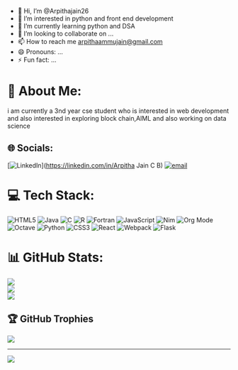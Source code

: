 - 👋 Hi, I’m @Arpithajain26
- 👀 I’m interested in python and front end development
- 🌱 I’m currently learning python and DSA
- 💞️ I’m looking to collaborate on ...
- 📫 How to reach me arpithaammujain@gmail.com
- 😄 Pronouns: ...
- ⚡ Fun fact: ...

# 💫 About Me:
i am currently a 3nd year cse student who is interested in web development and also interested in exploring block chain,AIML and also working on data science


## 🌐 Socials:
[![LinkedIn](https://img.shields.io/badge/LinkedIn-%230077B5.svg?logo=linkedin&logoColor=white)](https://linkedin.com/in/Arpitha Jain C B) [![email](https://img.shields.io/badge/Email-D14836?logo=gmail&logoColor=white)](mailto:23a13@sdmit.in) 

# 💻 Tech Stack:
![HTML5](https://img.shields.io/badge/html5-%23E34F26.svg?style=for-the-badge&logo=html5&logoColor=white) ![Java](https://img.shields.io/badge/java-%23ED8B00.svg?style=for-the-badge&logo=openjdk&logoColor=white) ![C](https://img.shields.io/badge/c-%2300599C.svg?style=for-the-badge&logo=c&logoColor=white) ![R](https://img.shields.io/badge/r-%23276DC3.svg?style=for-the-badge&logo=r&logoColor=white) ![Fortran](https://img.shields.io/badge/Fortran-%23734F96.svg?style=for-the-badge&logo=fortran&logoColor=white) ![JavaScript](https://img.shields.io/badge/javascript-%23323330.svg?style=for-the-badge&logo=javascript&logoColor=%23F7DF1E) ![Nim](https://img.shields.io/badge/nim-%23FFE953.svg?style=for-the-badge&logo=nim&logoColor=white) ![Org Mode](https://img.shields.io/badge/orgmode-%2377AA99.svg?style=for-the-badge&logo=org&logoColor=white) ![Octave](https://img.shields.io/badge/OCTAVE-darkblue?style=for-the-badge&logo=octave&logoColor=fcd683) ![Python](https://img.shields.io/badge/python-3670A0?style=for-the-badge&logo=python&logoColor=ffdd54) ![CSS3](https://img.shields.io/badge/css3-%231572B6.svg?style=for-the-badge&logo=css3&logoColor=white) ![React](https://img.shields.io/badge/react-%2320232a.svg?style=for-the-badge&logo=react&logoColor=%2361DAFB) ![Webpack](https://img.shields.io/badge/webpack-%238DD6F9.svg?style=for-the-badge&logo=webpack&logoColor=black) ![Flask](https://img.shields.io/badge/flask-%23000.svg?style=for-the-badge&logo=flask&logoColor=white)
# 📊 GitHub Stats:
![](https://github-readme-stats.vercel.app/api?username=arpithajain26&theme=dark&hide_border=false&include_all_commits=false&count_private=false)<br/>
![](https://nirzak-streak-stats.vercel.app/?user=arpithajain26&theme=dark&hide_border=false)<br/>
![](https://github-readme-stats.vercel.app/api/top-langs/?username=arpithajain26&theme=dark&hide_border=false&include_all_commits=false&count_private=false&layout=compact)

## 🏆 GitHub Trophies
![](https://github-profile-trophy.vercel.app/?username=arpithajain26&theme=radical&no-frame=false&no-bg=true&margin-w=4)

---
[![](https://visitcount.itsvg.in/api?id=arpithajain26&icon=0&color=0)](https://visitcount.itsvg.in)

<!-- Proudly created with GPRM ( https://gprm.itsvg.in ) -->

